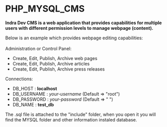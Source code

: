 # PHP_MYSQL_CMS

<strong>Indra Dev CMS is a web application that provides capabilities for multiple users with different permission levels to manage webpage (content).</strong>

Below is an example which provides webpage editing capabilities:<br><br>
Administration or Control Panel:
<ul>
   <li>Create, Edit, Publish, Archive web pages</li>
   <li>Create, Edit, Publish, Archive articles</li>
   <li>Create, Edit, Publish, Archive press releases</li>
</ul>

Connections:

- DB_HOST : **localhost**
- DB_USERNAME : _your-username_ (Default => "root")
- DB_PASSWORD : _your-password_ (Default => " ")
- DB_NAME : **test_db**  

The .sql file is attached to the "include" folder, when you open it you will find the MYSQL folder and other information instaled database.
